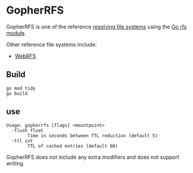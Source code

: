 # GopherRFS

GopherRFS is one of the reference
[resolving file systems](https://github.com/De-Alchmst/resolving-file-system-spec/)
using the
[Go rfs module](https://pkg.go.dev/github.com/de-alchmst/rfs).

Other reference file systems include:

* [WebRFS](https://github.com/De-Alchmst/webrfs)

## Build

```
go mod tidy
go build
```

## use

```
Usage: gopherrfs [flags] <mountpoint>
  -flush float
        Time in seconds between TTL reduction (default 5)
  -ttl int
        TTL of cached entries (default 60)
```

GopherRFS does not include any extra modifiers and does not support writing.
